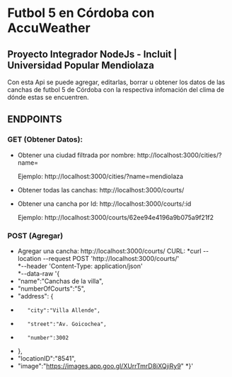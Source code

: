 # Futbol 5 en Córdoba con AccuWeather
## Proyecto Integrador NodeJs - Incluit | Universidad Popular Mendiolaza

Con esta Api se puede agregar, editarlas, borrar u obtener los datos de las canchas de futbol 5 de Córdoba con la respectiva infomación del clima de dónde estas se encuentren.

## ENDPOINTS

### GET (Obtener Datos):

* Obtener una ciudad filtrada por nombre: http://localhost:3000/cities/?name=

    Ejemplo: http://localhost:3000/cities/?name=mendiolaza

* Obtener todas las canchas: http://localhost:3000/courts/

* Obtener una cancha por Id: http://localhost:3000/courts/:id

    Ejemplo: http://localhost:3000/courts/62ee94e4196a9b075a9f21f2

### POST (Agregar)

* Agregar una cancha: http://localhost:3000/courts/
    CURL: 
*curl --location --request POST 'http://localhost:3000/courts/' \
*--header 'Content-Type: application/json' \
*--data-raw '{
*    "name":"Canchas de la villa",
*    "numberOfCourts":"5",
*    "address": {
*        "city":"Villa Allende",
*        "street":"Av. Goicochea",
*        "number":3002
*    },
*    "locationID":"8541",
*    "image":"https://images.app.goo.gl/XUrrTmrD8iXQjiRy9"
*}'